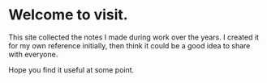 # Welcome to visit.

This site collected the notes I made during work over the years. I created it for my own reference initially, then think it could be a good idea to share with everyone.

Hope you find it useful at some point.
